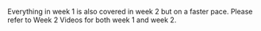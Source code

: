 Everything in week 1 is also covered in week 2 but on a faster pace. Please refer to Week 2 Videos for both week 1 and week 2.
